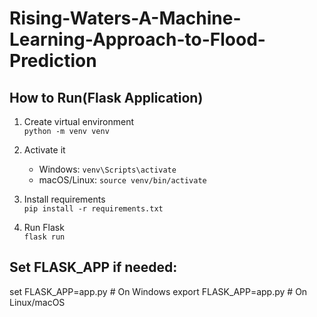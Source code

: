 # Rising-Waters-A-Machine-Learning-Approach-to-Flood-Prediction
## How to Run(Flask Application)

1. Create virtual environment  
   `python -m venv venv`

2. Activate it  
   - Windows: `venv\Scripts\activate`
   - macOS/Linux: `source venv/bin/activate`

3. Install requirements  
   `pip install -r requirements.txt`

4. Run Flask  
   `flask run`
   
## Set FLASK_APP if needed:
set FLASK_APP=app.py   # On Windows
export FLASK_APP=app.py # On Linux/macOS
